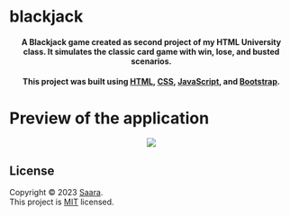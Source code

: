# blackjack

<h4 align="center">A Blackjack game created as second project of my HTML University class. It simulates the classic card game with win, lose, and busted scenarios.</h4> 

<h4 align="center">This project was built using <a href="https://developer.mozilla.org/en-US/docs/Web/HTML">HTML</a>, <a href="https://developer.mozilla.org/en-US/docs/Web/CSS">CSS</a>, <a href="https://developer.mozilla.org/en-US/docs/Web/JavaScript">JavaScript</a>, and <a href="https://getbootstrap.com/">Bootstrap</a>.</h4>

# Preview of the application
<div align="center">
    <img src="https://github.com/user-attachments/assets/bcfbe2f2-0410-4b3c-84a8-b84647d5a9fd"/>
</div>

## License
Copyright © 2023 [Saara](https://github.com/sarabmarz). <br />
This project is [MIT](https://github.com/avneesh0612/next-progress-bar/blob/main/LICENSE) licensed.

